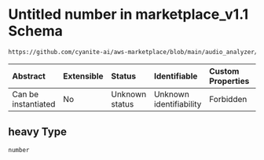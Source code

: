 # Untitled number in marketplace\_v1.1 Schema

```txt
https://github.com/cyanite-ai/aws-marketplace/blob/main/audio_analyzer/schemes/marketplace_v1.1/schema/marketplace_v1.1.schema.json#/properties/analysis/properties/moodAdvanced_v8/properties/mean/properties/heavy
```



| Abstract            | Extensible | Status         | Identifiable            | Custom Properties | Additional Properties | Access Restrictions | Defined In                                                                                       |
| :------------------ | :--------- | :------------- | :---------------------- | :---------------- | :-------------------- | :------------------ | :----------------------------------------------------------------------------------------------- |
| Can be instantiated | No         | Unknown status | Unknown identifiability | Forbidden         | Allowed               | none                | [marketplace\_v1.1.schema.json\*](../schema/marketplace_v1.1.schema.json "open original schema") |

## heavy Type

`number`
